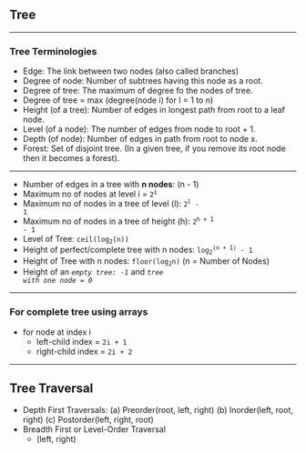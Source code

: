 ## Tree
---
### Tree Terminologies
- Edge: The link between two nodes (also called branches)
- Degree of node: Number of subtrees having this node as a root.
- Degree of tree: The maximum of degree fo the nodes of tree.
 - Degree of tree = max (degree(node i) for I = 1 to n)
- Height (of a tree): Number of edges in longest path from root to a leaf node.
- Level (of a node): The number of edges from node to root + 1.
- Depth (of node): Number of edges in path from root to node x. 
- Forest: Set of disjoint tree. (In a given tree, if you remove its root node then it becomes a forest).
---
- Number of edges in a tree with **n nodes**: (n - 1)
- Maximum no of nodes at level i = <code>2<sup>i</sup></code>
- Maximum no of nodes in a tree of level (l): <code>2<sup>l</sup> - 1</code>
- Maximum no of nodes in a tree of height (h): <code>2<sup>h + 1</sup> - 1</code>
- Level of Tree: <code>ceil(log<sub>2</sub>(n))</code>
- Height of perfect/complete tree with n nodes: <code>log<sub>2</sub><sup>(n + 1)</sup> - 1</code>
- Height of Tree with n nodes: <code>floor(log<sub>2</sub>n)</code> (n = Number of Nodes)
- Height of an <code>*empty tree: -1*</code> and <code>*tree with one node = 0*</code>
---
### For complete tree using arrays
- for node at index i
  - left-child index = <code>2i + 1</code>
  - right-child index = <code>2i + 2</code>
---
## Tree Traversal
- Depth First Traversals:
  (a) Preorder(root, left, right)
  (b) Inorder(left, root, right)
  (c) Postorder(left, right, root)
- Breadth First or Level-Order Traversal
  - (left, right)